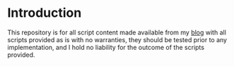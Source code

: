 # Introduction

This repository is for all script content made available from my [blog](https://www.oddsandendpoints.co.uk/) with all scripts provided as is with no warranties, they should be tested prior to any implementation, and I hold no liability for the outcome of the scripts provided.
